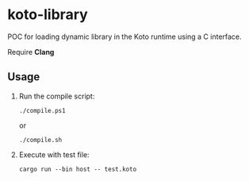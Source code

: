 # koto-library

POC for loading dynamic library in the Koto runtime using a C interface.

Require **Clang**

## Usage

1. Run the compile script:
	```
	./compile.ps1
	```
	or
	```
	./compile.sh
	```
2. Execute with test file:
	```
	cargo run --bin host -- test.koto
	```